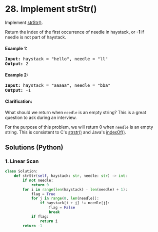 # 28. Implement strStr()
Implement [strStr()](http://www.cplusplus.com/reference/cstring/strstr/).

Return the index of the first occurrence of needle in haystack, or **-1** if needle is not part of haystack.

#### Example 1:
<pre>
<strong>Input:</strong> haystack = "hello", needle = "ll"
<strong>Output:</strong> 2
</pre>

#### Example 2:
<pre>
<strong>Input:</strong> haystack = "aaaaa", needle = "bba"
<strong>Output:</strong> -1
</pre>

#### Clarification:
What should we return when ```needle``` is an empty string? This is a great question to ask during an interview.

For the purpose of this problem, we will return 0 when ```needle``` is an empty string. This is consistent to C's [strstr()](http://www.cplusplus.com/reference/cstring/strstr/) and Java's [indexOf()](https://docs.oracle.com/javase/7/docs/api/java/lang/String.html#indexOf(java.lang.String)).

## Solutions (Python)

### 1. Linear Scan
```Python
class Solution:
    def strStr(self, haystack: str, needle: str) -> int:
        if not needle:
            return 0
        for i in range(len(haystack) - len(needle) + 1):
            flag = True
            for j in range(0, len(needle)):
                if haystack[i + j] != needle[j]:
                    flag = False
                    break
            if flag:
                return i
        return -1
```
